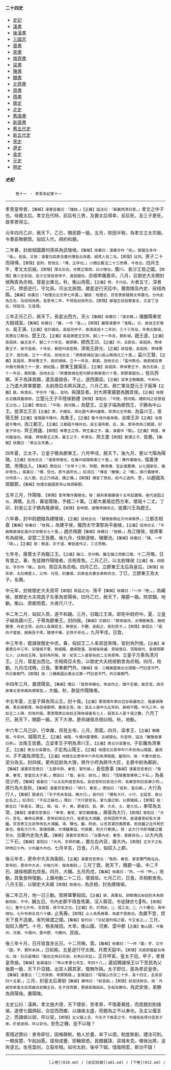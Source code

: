  



#### 二十四史

*   [史記](../a01/a01.md)
*   [漢書](../a02/a02.md)
*   [後漢書](../a03/a03.md)
*   [三國志](../a04/a04.md)
*   [晉書](../a05/a05.md)
*   [宋書](../a06/a06.md)
*   [南齊書](../a07/a07.md)
*   [梁書](../a08/a08.md)
*   [陳書](../a09/a09.md)
*   [魏書](../a10/a10.md)
*   [北齊書](../a11/a11.md)
*   [周書](../a12/a12.md)
*   [隋書](../a13/a13.md)
*   [南史](../a14/a14.md)
*   [北史](../a15/a15.md)
*   [舊唐書](../a16/a16.md)
*   [新唐書](../a17/a17.md)
*   [舊五代史](../a18/a18.md)
*   [新五代史](../a19/a19.md)
*   [宋史](../a20/a20.md)
*   [遼史](../a21/a21.md)
*   [金史](../a22/a22.md)
*   [元史](../a23/a23.md)
*   [明史](../a24/a24.md)


##### 史記
　　 `卷十一 ‧ 孝景本紀第十一`

* * *

孝景皇帝者，`【集解】漢書音義曰：「諱啟。」【正義】謚法曰：「繇義而濟曰景。」`孝文之中子也。母竇太后。孝文在代時，前后有三男，及竇太后得幸，前后死，及三子更死，故孝景得立。 

元年四月乙卯，赦天下。乙巳，賜民爵一級。五月，除田半租，為孝文立太宗廟。令羣臣無朝賀。匈奴入代，與約和親。

二年春，封故相國蕭何孫係為武陵侯。`【集解】徐廣曰：漢書亦作「係」。鄒誕生本作「傒」，音奚。又按：漢書功臣表及蕭何傳皆云孫嘉，疑其人有二名。【索隱】註同。`男子二十而得傅。`【索隱】音附。荀悅云：「傅，正卒也。」小顏云舊法二十三而傅，今改也。`四月壬午，孝文太后崩。`【索隱】薄太后也。亦葬芷陽西，曰少陵也。`廣川、長沙王皆之國。`【索隱】廣川王彭祖、長沙王發皆景帝子，遣就國也。`丞相申屠嘉卒。八月，㠯御史大夫開封侯陶青為丞相。彗星出東北。秋，衡山雨雹，`【正義】雨，于付反。`大者五寸，深者二尺。熒惑逆行，守北辰。月出北辰間。歲星逆行天廷中。置南陵及內史、祋祤為縣。`【集解】徐廣曰：「地理志云文帝七年置。」駰按：地理志、百官表南陵縣文帝置也。分內史為左右，及祋祤為縣，皆景帝二年，不得皆如徐所云。【索隱】鄒誕生祋音都會反，又音丁活反。祤音羽，又音詡。`

三年正月乙巳，赦天下。長星出西方。天火`【集解】徐廣曰：「漢志無。」`燔雒陽東宮大殿城室。`【集解】徐廣曰：「雒，一作『淮』。」【索隱】雒陽漢書作「淮陽」。災，故徙王於魯也。`吳王濞、`【正義】音匹備反。高祖兄仲子，故漢高祖十二年封，三十三年反。年表云都吳，其實在江都也。`楚王戊、`【正義】高祖弟楚王交孫，嗣二十一年反，都彭城。`趙王遂、`【正義】高祖孫，幽王友子，嗣二十六年反，都邯鄲。`膠西王卬、`【正義】卬，五郎反。高祖孫，齊悼惠王子，故平昌侯，十年反，都密州高密縣。`濟南王辟光、`【正義】辟音壁。高祖孫，齊悼惠王子，故扐侯，立十一年反。括地志云：「濟南故城在淄川長山縣西北三十里。」`菑川王賢、`【正義】高祖孫，齊悼惠王子，故武城侯，立十一年反，都劇。括地志云：「菑州縣也。故劇城在青州壽光縣南三十一里，故紀國。」`膠東王雄渠反，`【正義】高祖孫，齊悼惠王子，故白石侯，立十一年反，都即墨。括地志云：「即墨故城在密州膠水縣東南六十里，即膠東國也。」`發兵西鄉。天子為誅晁錯，遣袁盎諭告，不止，遂西圍梁。`【正義】梁孝王都睢陽，今宋州。`上乃遣大將軍竇嬰、太尉周亞夫將兵誅之。六月乙亥。赦亡軍及楚元王子蓺等`【正義】蓺，魚曳反。字亦作「藝」，音同。`與謀反者。封大將軍竇嬰為魏其侯。`【正義】地理志云魏其屬琅邪。`立楚元王子平陸侯劉禮`【索隱】韋昭云：「平陸，西河縣。禮即向之從曾祖王父也。」【正義】應劭云：「平陸，西河縣。」`為楚王。立皇子端為膠西王，子勝為中山王。徙濟北王志`【正義】濟，子禮反。濟北國今濟州盧縣，即濟北王所都。`為菑川王，淮陽王餘`【正義】淮陽國今陳州。`為魯王，`【正義】魯今兗州曲阜縣。`汝南王非`【正義】汝南國今豫州。`為江都王。`【正義】江都國今揚州也。吳王濞所都，反，誅，景帝改為江都國，封皇子非也。`齊王將廬、`【索隱】悼惠王之孫，齊王襄之子。廬，漢書作「閭」。【正義】齊國，青州臨淄也。將廬，齊悼惠王之孫，襄王之子，年表云。`燕王嘉`【索隱】劉澤之子。`皆薨。`【集解】徐廣曰：「表云五年薨。」`

四年夏，立太子。立皇子徹為膠東王。六月甲戌，赦天下。後九月，更以弋陽為陽陵。`【正義】括地志云：「漢景帝陵也，在雍州咸陽縣東三十里。」按：豫作壽陵也。`復置津關，用傳出入。`【集解】應劭曰：「文帝十二年，除關，無用傳，至此復置傳，以七國新反，備非常也。」張晏曰：「傳，信也，若今過所也。」如淳曰：「傳音『檄傳』之『傳』，兩行書繒帛，分持其一，出入關，合之乃得過，謂之傳。」【索隱】傳音丁戀反。如今之過所。`冬，以趙國為邯鄲郡。`【集解】地理志趙國景帝以為邯鄲郡。`

五年三月，作陽陵、`【索隱】景帝豫作壽陵也。按：趙系家趙肅侯十五年起壽陵，後代遂因之也。`渭橋。五月，募徙陽陵，予錢二十萬。江都大暴風從西方來，壞城十二丈。丁卯，封長公主子蟜為隆慮侯。`【索隱】音林閭。避殤帝諱改之。`徙廣川王為趙王。

六年春，封中尉趙綰為建陵侯，`【正義】括地志云：「建陵故縣在沂州承縣界。」`江都丞相嘉`【集解】徐廣曰：「姓程。」`為建平侯，隴西太守渾邪為平曲侯，`【正義】括地志云：「平曲縣故城在瀛州文安縣北七十里。」`趙丞相嘉`【集解】徐廣曰：「姓蘇。」`為江陵侯，故將軍布為鄃侯。梁楚二王皆薨。後九月，伐馳道樹，殖蘭池。`【集解】徐廣曰：「殖，一作『填』。」【正義】按：馳道，天子道，秦始皇作之，三丈而樹。`

七年冬，廢栗太子為臨江王。`【正義】臨江，忠州縣。雖王臨江而都江陵。`十二月晦，日有食之。春，免徒隸作陽陵者。丞相青免。二月乙巳，以太尉條侯`【正義】條，田彫反。字亦作「蓧」，音同。`周亞夫為丞相。四月乙巳，立膠東王太后為皇后。`【索隱】按系家，太后槐里人，父仲。兄信，封蓋侯。后故金氏妻女弟姁兒也。`丁巳，立膠東王為太子。名徹。

中元年，封故御史大夫周苛`【索隱】周昌之兄。`孫平`【集解】徐廣曰：「一作『應』。」`為繩侯，故御史大夫周昌子左車為安陽侯，四月乙巳，赦天下，賜爵一級。除禁錮。地動。衡山、原都雨雹，大者尺八寸。

中二年二月，匈奴入燕，遂不和親。三月，召臨江王來。即死中尉府中。夏，立皇子越為廣川王，子寄為膠東王。封四侯。`【集解】文穎曰：「楚相張尚，太傅趙夷吾，趙相建德，內史王悍。此四人各諫其王，無使反，不聽，皆殺之，故封其子。」【索隱】韋昭云：「張尚子當居，趙夷吾子周，建德子橫，王悍子弃也。」`九月甲戌，日食。

中三年冬，罷諸侯御史中丞。春，匈奴王二人率其徒來降，皆封為列侯。`【正義】漢書表云中三年，安陵侯子軍、桓侯賜、遒侯陸彊、容城侯徐盧、易侯僕日、范陽侯代、翕侯邯鄲七人，以匈奴王降，皆封為列侯。按：紀言二人者是匈奴二王為首降。`立皇子方乘為清河王。三月，彗星出西北。丞相周亞夫免，以御史大夫桃侯劉舍為丞相。四月，地動。九月戊戌晦，日食。軍東都門外。`【集解】按：三輔黃圖東出北頭第一門曰宣平門，外曰東都門。【索隱】按：三輔黃圖云東出北第一門曰宣平門，外曰東都門。`

中四年三月，置德陽宮。`【集解】瓚曰：「是景帝廟也，帝自作之，諱不言廟，故言宮。西京故事云景帝廟為德陽宮。」`大蝗。秋，赦徒作陽陵者。

中五年夏，立皇子舜為常山王。封十侯。`【正義】惠景閒年表云亞谷侯盧他之、隆盧侯陳蟜、乘氏侯劉買、桓邑侯劉明、蓋侯王信。按：其五人是中元五年封，餘檢不獲。中元三年，匈奴王二人降，封為列侯。惠景閒表云匈奴王降為侯者有七人，疑其五人是十侯之數。`六月丁巳，赦天下，賜爵一級。天下大潦。更命諸侯丞相曰相。秋，地動。

中六年二月己卯，行幸雍，郊見五帝。三月，雨雹。四月，梁孝王、`【正義】都睢陽，今宋州。`城陽共王、`【正義】城陽，今濮州雷澤縣，古城陽也。共音恭。謚法「嚴敬故事曰恭」。`汝南王皆薨。立梁孝王子明為濟川王，`【正義】表云分梁置也。`子彭離為濟東王，`【正義】表云分梁置也。`子定為山陽王，`【正義】地理志云景帝中六年別為山陽國，屬兗州。`子不識為濟陰王。`【正義】地理志云景帝中六年別為濟陰國，屬兗州。按：今曹州是也。`梁分為五。封四侯。更命廷尉為大理，將作少府為將作大匠，主爵中尉為都尉，`【集解】漢書百官表曰：「主爵中尉，秦官，掌列侯。」`長信詹事`【集解】漢書百官表曰：「詹事，秦官，掌皇后太子家。」應劭曰：「詹，省也，給也。」瓚曰：「茂陵書詹事秩二千石。」`為長信少府，`【集解】張晏曰：「以太后所居宮為名。長信宮則曰長信少府，長樂宮則曰長樂少府。」`將行為大長秋，`【集解】漢書百官表曰：「將行，秦官。」應劭曰：「長秋，皇后卿。」`大行為行人，`【集解】服虔曰：「天子死未有謚，稱大行。」晉灼曰：「禮有大行、小行，主謚官，故以此名之。」如淳曰：「不反之辭也。」瓚曰：「大行是官名，掌九儀之制，以賔諸侯。」【索隱】按：鄭玄曰「命者五，謂公、侯、伯、子、男，爵者四，孤、卿、大夫、士，是九也。」`奉常為太常，`【集解】漢書百官表曰：「奉常，秦官，掌宗廟禮儀。」`典客為大行，`【索隱】韋昭云：「大行，官名，秦時云典客，景帝初改云大行，後更名大鴻臚，武帝因而不改，故漢書景紀有大鴻臚。百官表又云武帝改名大鴻臚。鴻，聲也。臚，附皮。以言其掌四夷賔客，若皮臚之在外附於身也。復有大行令，故諸侯薨，大鴻臚奏謚，列侯薨，則大行奏誄」。按：此大行令即鴻臚之屬官也。`治粟內史為大農。`【集解】漢書百官表曰：「治粟內史，秦官，掌穀貨也。」`以大內為二千石，`【集解】韋昭曰：「大內，京師府藏。」`置左右內官，屬大內。`【索隱】主天子之私財物曰少內。少內屬大內也。`七月辛亥，日食。八月，匈奴入上郡。

後元年冬，更命中大夫為衞尉。`【正義】漢書百官表云：「衞尉，秦官，掌宮闈門衞屯兵。景帝初，更命中大夫，分後元年，復為衞尉。」`三月丁酉，赦天下，賜爵一級，中二千石、諸侯相爵右庶長。四月，大酺。五月丙戌，`【集解】徐廣曰：「丙，一作『甲』。」`地動，其蚤食時復動。上庸地動二十二日，壞城垣。七月乙巳，日食。丞相劉舍免。八月壬辰，以御史大夫綰`【索隱】姓衞也。`為丞相，封為建陵侯。

後二年正月，地一日三動。郅將軍擊匈奴。`【正義】郅，真栗反。郅都傳云匈奴刻木為郅都而射，不中。`酺五日。令內史郡不得食馬粟，沒入縣官。令徒隸衣七𦆛布。`【索隱】七𦆛，蓋今七升布，言其粗，故令衣之也。【正義】衣，於旣反。𦆛，祖工反。𦆛，八十縷也。與布相似。七升布用五百六十縷。`止馬舂。`【索隱】止人為馬舂粟，為歲不登故也。`為歲不登，禁天下食不造歲。省列侯遣之國。`【集解】晉灼曰：「文紀遣列侯之國，今又省之。」`三月，匈奴入鴈門。十月，租長陵田。大旱。衡山國、河東、雲中郡`【正義】衡山國，今衡州。河東，今蒲州。雲中郡，今勝州。`民疫。

後三年十月，日月皆食赤五日。十二月晦，䨓。`【集解】徐廣曰：「一作『雷』字，又作『圖』字，實所未詳。」`日如紫。五星逆行守太微。月貫天庭中。`【索隱】天庭即龍星右角也。按：石氏星傳曰「龍在左角曰天田，右角曰天廷」。`正月甲寅，皇太子冠。甲子，孝景皇帝崩。`【集解】皇甫謐曰：「帝以孝惠七年生，年四十八。」`遺詔賜諸侯王以下至民為父後爵一級，天下戶百錢。出宮人歸其家，復無所與。太子即位，是為孝武皇帝。`【集解】漢書云：「二月癸酉，帝葬陽陵。」皇甫謐曰：「陽陵山方百二十步，高十四丈，去長安四十五里。」`三月，封皇太后弟蚡`【集解】蘇林曰：「蚡音鼢。」【索隱】蚡音扶粉反。按：外戚世家皇太后母臧氏初嬪王氏，生子信而寡，更嫁長陵田氏，生蚡及勝也。`為武安侯，弟勝為周陽侯。置陽陵。

太史公曰：漢興，孝文施大德，天下懷安，至孝景，不復憂異姓，而晁錯刻削諸侯，遂使七國俱起，合從而西鄉，以諸侯太盛，而錯為之不以漸也。及主父偃言之，而諸侯以弱，卒以安。`【索隱】主父偃上言，今天子下推恩之令，令諸侯各得分邑其子弟，於是遂弱，卒以安也。`安危之機，豈不以哉？

索隱述贊曰：景帝即位，因脩靜默。勉人於農，率下以德。制度斯創，禮法可則。一朝吳楚，乍起凶慝。提局成舋，拒輪致惑。晁錯雖誅，梁城未克。條侯出將，追奔逐北。坐見梟剠，立翦牟賊。如何太尉，後卒下獄。惜哉明君，斯功不錄！

* * *

                       [上卷](010.md) / [史記目錄](a01.md) / [下卷](012.md) /

    